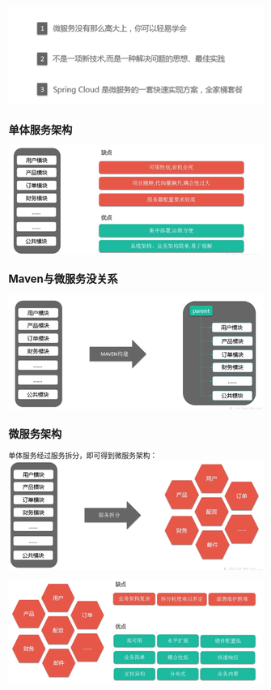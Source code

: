 ![](./images/1_微服务.png)

## 单体服务架构

![](./images/1_单体服务架构.png)

## Maven与微服务没关系

![](./images/1_Maven与微服务没关系.png)

## 微服务架构

单体服务经过服务拆分，即可得到微服务架构：
![](./images/1_微服务架构.png)

![](./images/1_微服务优缺点.png)